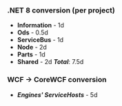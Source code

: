 ### .NET 8 conversion (per project)
- **Information** - 1d
- **Ods** - 0.5d
- **ServiceBus** - 1d
- **Node** - 2d
- **Parts** - 1d
- **Shared** - 2d
***Total***: 7.5d

### WCF -> CoreWCF conversion
- ***Engines' ServiceHosts*** - 5d